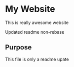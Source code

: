 # My Website


This is really awesome website

Updated readme non-rebase
 

## Purpose
This file is only a readme upate
 
